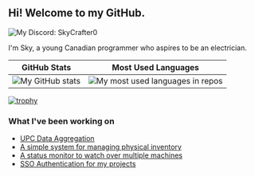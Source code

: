 

## Hi! Welcome to my GitHub.

![My Discord: SkyCrafter0](https://img.shields.io/badge/Discord-SkyCrafter0-%235865F2?logo=discord&style=for-the-badge&logoColor=white)

I'm Sky, a young Canadian programmer who aspires to be an electrician.

|GitHub Stats|Most Used Languages|
|--|--|
|<img src="https://github-readme-stats.vercel.app/api?username=SkyTheCodeMaster&show_icons=true" alt="My GitHub stats" />|<img src="https://github-readme-stats.vercel.app/api/top-langs/?username=SkyTheCodeMaster&layout=compact&cbuster" alt="My most used languages in repos" />|

[![trophy](https://github-profile-trophy.vercel.app/?username=skythecodemaster)](https://github.com/ryo-ma/github-profile-trophy)

### What I've been working on
- [UPC Data Aggregation](https://github.com/SkyTheCodeMaster/upc-api)
- [A simple system for managing physical inventory](https://github.com/SkyTheCodeMaster/inventory-manager)
- [A status monitor to watch over multiple machines](https://github.com/SkyTheCodeMaster/status-monitor)
- [SSO Authentication for my projects](https://github.com/SkyTheCodeMaster/auth)
